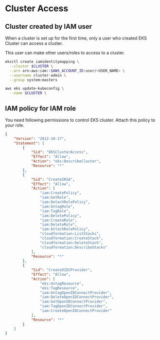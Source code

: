 # Cluster Access

## Cluster created by IAM user

When a cluster is set up for the first time, only a user who created EKS Cluster can access a cluster.

This user can make other users/roles to access to a cluster.

```bash
eksctl create iamidentitymapping \
  --cluster $CLUSTER \
  --arn arn:aws:iam::$AWS_ACCOUNT_ID:user/<USER_NAME> \
  --username cluster-admin \
  --group system:masters
```

```bash
aws eks update-kubeconfig \
  --name $CLUSTER \
```

## IAM policy for IAM role

You need following permissions to control EKS cluster. Attach this policy to your role.

```json
{
    "Version": "2012-10-17",
    "Statement": [
        {
            "Sid": "EKSClusterAccess",
            "Effect": "Allow",
            "Action": "eks:DescribeCluster",
            "Resource": "*"
        },
        {
            "Sid": "CreateIRSA",
            "Effect": "Allow",
            "Action": [
                "iam:CreatePolicy",
                "iam:GetRole",
                "iam:DetachRolePolicy",
                "iam:UntagRole",
                "iam:TagRole",
                "iam:DeletePolicy",
                "iam:CreateRole",
                "iam:DeleteRole",
                "iam:AttachRolePolicy",
                "cloudformation:ListStacks",
                "cloudformation:CreateStack",
                "cloudformation:DeleteStack",
                "cloudformation:DescribeStacks"
            ],
            "Resource": "*"
        },
        {
            "Sid": "CreateOIDCProvider",
            "Effect": "Allow",
            "Action": [
                "eks:UntagResource",
                "eks:TagResource",
                "iam:UntagOpenIDConnectProvider",
                "iam:DeleteOpenIDConnectProvider",
                "iam:GetOpenIDConnectProvider",
                "iam:TagOpenIDConnectProvider",
                "iam:CreateOpenIDConnectProvider"
            ],
            "Resource": "*"
        }
    ]
}
```
